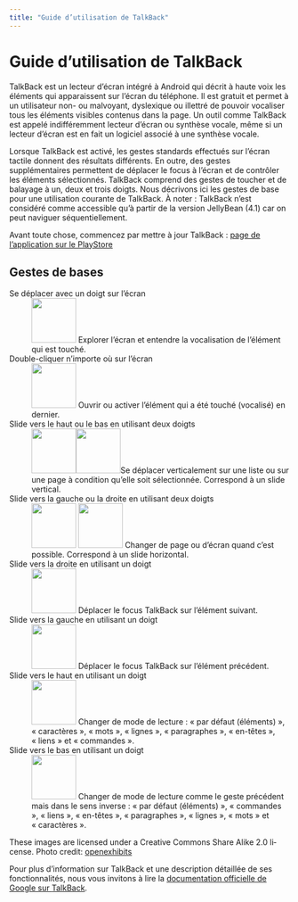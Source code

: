 ```yaml
---
title: "Guide d’utilisation de TalkBack"
---
```


# Guide d’utilisation de <span lang="en">TalkBack</span>

<span lang="en">TalkBack</span> est un lecteur d’écran intégré à Android qui décrit à haute voix les éléments qui apparaissent sur l’écran du téléphone. Il est gratuit et permet à un utilisateur non- ou malvoyant, dyslexique ou illettré de pouvoir vocaliser tous les éléments visibles contenus dans la page. Un outil comme <span lang="en">TalkBack</span> est appelé indifféremment lecteur d’écran ou synthèse vocale, même si un lecteur d’écran est en fait un logiciel associé à une synthèse vocale.

Lorsque <span lang="en">TalkBack</span> est activé, les gestes standards effectués sur l’écran tactile donnent des résultats différents. En outre, des gestes supplémentaires permettent de déplacer le focus à l’écran et de contrôler les éléments sélectionnés. <span lang="en">TalkBack</span> comprend des gestes de toucher et de balayage à un, deux et trois doigts. Nous décrivons ici les gestes de base pour une utilisation courante de <span lang="en">TalkBack</span>. À noter&nbsp;: <span lang="en">TalkBack</span> n’est considéré comme accessible qu’à partir de la version <span lang="en">JellyBean</span> (4.1) car on peut naviguer séquentiellement.

Avant toute chose, commencez par mettre à jour <span lang="en">TalkBack</span>&nbsp;: [page de l’application sur le <span lang="en">PlayStore</span>](https://play.google.com/store/apps/details?id=com.google.android.marvin.talkback)

## Gestes de bases
<dl>
    <dt>Se déplacer avec un doigt sur l’écran</dt>
    <dd>
      <img src="../../images/gesture1.png" alt="" width="80">
      Explorer l’écran et entendre la vocalisation de l’élément qui est touché.
    </dd>
    <dt>Double-cliquer n’importe où sur l’écran</dt>
    <dd>
      <img src="../../images/gesture2.png" alt="" width="80">
      Ouvrir ou activer l’élément qui a été touché (vocalisé) en dernier.
    </dd>  
    <dt><span lang="en">Slide</span> vers le haut ou le bas en utilisant deux doigts</dt>
    <dd>
      <img src="../../images/gesture3_1.png" alt="" width="80"><img src="../../images/gesture3_2.png" alt="" width="80">Se déplacer verticalement sur une liste ou sur une page à condition qu’elle soit sélectionnée. Correspond à un <span lang="en">slide</span> vertical.
    </dd>
    <dt><span lang="en">Slide</span> vers la gauche ou la droite en utilisant deux doigts</dt>
    <dd>
      <img src="../../images/gesture4_1.png" alt="" width="80">
      <img src="../../images/gesture4_2.png" alt="" width="80">
      Changer de page ou d’écran quand c’est possible. Correspond à un <span lang="en">slide</span> horizontal.
    </dd>
    <dt><span lang="en">Slide</span> vers la droite en utilisant un doigt</dt>
    <dd>
      <img src="../../images/gesture5.png" alt="" width="80">
      Déplacer le focus <span lang="en">TalkBack</span> sur l’élément suivant.
    </dd>
    <dt><span lang="en">Slide</span> vers la gauche en utilisant un doigt</dt>
    <dd>
      <img src="../../images/gesture6.png" alt="" width="80">
      Déplacer le focus <span lang="en">TalkBack</span> sur l’élément précédent.
    </dd>
    <dt><span lang="en">Slide</span> vers le haut en utilisant un doigt</dt>
    <dd>
      <img src="../../images/gesture7.png" alt="" width="80">
      Changer de mode de lecture&nbsp;: « par défaut (éléments) », « caractères », « mots », « lignes », « paragraphes », « en-têtes », « liens » et « commandes ».
    </dd>  
    <dt><span lang="en">Slide</span> vers le bas en utilisant un doigt</dt>
    <dd>
      <img src="../../images/gesture8.png" alt="" width="80">
      Changer de mode de lecture comme le geste précédent mais dans le sens inverse&nbsp;: « par défaut (éléments) », « commandes », « liens », « en-têtes », « paragraphes », « lignes », « mots » et « caractères ».
    </dd>
</dl>

<span class="licence" lang="en">These images are licensed under a Creative Commons Share Alike 2.0 license. Photo credit: <a href="http://www.flickr.com/people/27512715@N02/" hreflang="en">openexhibits</a></span>

Pour plus d’information sur <span lang="en">TalkBack</span> et une description détaillée de ses fonctionnalités, nous vous invitons à lire la [documentation officielle de Google sur <span lang="en">TalkBack</span>](https://support.google.com/accessibility/android/answer/6283677?hl=fr&ref_topic=3529932).  
